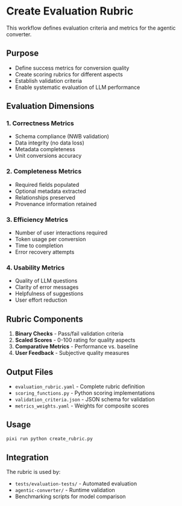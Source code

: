 # Create Evaluation Rubric

This workflow defines evaluation criteria and metrics for the agentic converter.

## Purpose

- Define success metrics for conversion quality
- Create scoring rubrics for different aspects
- Establish validation criteria
- Enable systematic evaluation of LLM performance

## Evaluation Dimensions

### 1. Correctness Metrics

- Schema compliance (NWB validation)
- Data integrity (no data loss)
- Metadata completeness
- Unit conversions accuracy

### 2. Completeness Metrics

- Required fields populated
- Optional metadata extracted
- Relationships preserved
- Provenance information retained

### 3. Efficiency Metrics

- Number of user interactions required
- Token usage per conversion
- Time to completion
- Error recovery attempts

### 4. Usability Metrics

- Quality of LLM questions
- Clarity of error messages
- Helpfulness of suggestions
- User effort reduction

## Rubric Components

1. **Binary Checks** - Pass/fail validation criteria
2. **Scaled Scores** - 0-100 rating for quality aspects
3. **Comparative Metrics** - Performance vs. baseline
4. **User Feedback** - Subjective quality measures

## Output Files

- `evaluation_rubric.yaml` - Complete rubric definition
- `scoring_functions.py` - Python scoring implementations
- `validation_criteria.json` - JSON schema for validation
- `metrics_weights.yaml` - Weights for composite scores

## Usage

```bash
pixi run python create_rubric.py
```

## Integration

The rubric is used by:

- `tests/evaluation-tests/` - Automated evaluation
- `agentic-converter/` - Runtime validation
- Benchmarking scripts for model comparison
